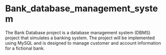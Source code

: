 # Bank_database_management_system
The Bank Database project is a database management system (DBMS) project that simulates a banking system. The project will be implemented using MySQL and is designed to manage customer and account information for a fictional bank.
